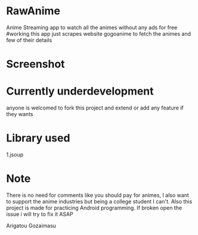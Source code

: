 # RawAnime
Anime Streaming app to watch all the animes without any ads for free
#working
this app just scrapes website gogoanime to fetch the animes and few of their details

# Screenshot


# Currently underdevelopment 
anyone is welcomed to fork this project and extend or add any feature if they wants

# Library used
1.jsoup

# Note
There is no need for comments like you should pay for animes, I also want to support the anime industries 
but being a college student I can't.
Also this project is made for practicing Android programming. If broken open the issue i will try to fix it ASAP

Arigatou Gozaimasu
